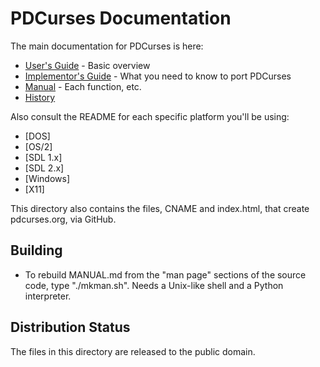 PDCurses Documentation
======================

The main documentation for PDCurses is here:

- [User's Guide] - Basic overview
- [Implementor's Guide] - What you need to know to port PDCurses
- [Manual] - Each function, etc.
- [History]

Also consult the README for each specific platform you'll be using:

- [DOS]
- [OS/2]
- [SDL 1.x]
- [SDL 2.x]
- [Windows]
- [X11]

This directory also contains the files, CNAME and index.html, that
create pdcurses.org, via GitHub.


Building
--------

- To rebuild MANUAL.md from the "man page" sections of the source code,
  type "./mkman.sh". Needs a Unix-like shell and a Python interpreter.


Distribution Status
-------------------

The files in this directory are released to the public domain.

[User's Guide]: USERS.md
[Implementor's Guide]: IMPLEMNT.md
[Manual]: MANUAL.md
[History]: HISTORY.md
